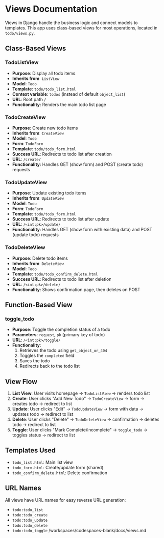 # Views Documentation

Views in Django handle the business logic and connect models to templates. This app uses class-based views for most operations, located in `todo/views.py`.

## Class-Based Views

### TodoListView
- **Purpose**: Display all todo items
- **Inherits from**: `ListView`
- **Model**: `Todo`
- **Template**: `todo/todo_list.html`
- **Context variable**: `todos` (instead of default `object_list`)
- **URL**: Root path `/`
- **Functionality**: Renders the main todo list page

### TodoCreateView
- **Purpose**: Create new todo items
- **Inherits from**: `CreateView`
- **Model**: `Todo`
- **Form**: `TodoForm`
- **Template**: `todo/todo_form.html`
- **Success URL**: Redirects to todo list after creation
- **URL**: `/create/`
- **Functionality**: Handles GET (show form) and POST (create todo) requests

### TodoUpdateView
- **Purpose**: Update existing todo items
- **Inherits from**: `UpdateView`
- **Model**: `Todo`
- **Form**: `TodoForm`
- **Template**: `todo/todo_form.html`
- **Success URL**: Redirects to todo list after update
- **URL**: `/<int:pk>/update/`
- **Functionality**: Handles GET (show form with existing data) and POST (update todo) requests

### TodoDeleteView
- **Purpose**: Delete todo items
- **Inherits from**: `DeleteView`
- **Model**: `Todo`
- **Template**: `todo/todo_confirm_delete.html`
- **Success URL**: Redirects to todo list after deletion
- **URL**: `/<int:pk>/delete/`
- **Functionality**: Shows confirmation page, then deletes on POST

## Function-Based View

### toggle_todo
- **Purpose**: Toggle the completion status of a todo
- **Parameters**: `request`, `pk` (primary key of todo)
- **URL**: `/<int:pk>/toggle/`
- **Functionality**:
  1. Retrieves the todo using `get_object_or_404`
  2. Toggles the `completed` field
  3. Saves the todo
  4. Redirects back to the todo list

## View Flow

1. **List View**: User visits homepage → `TodoListView` → renders todo list
2. **Create**: User clicks "Add New Todo" → `TodoCreateView` → form → creates todo → redirect to list
3. **Update**: User clicks "Edit" → `TodoUpdateView` → form with data → updates todo → redirect to list
4. **Delete**: User clicks "Delete" → `TodoDeleteView` → confirmation → deletes todo → redirect to list
5. **Toggle**: User clicks "Mark Complete/Incomplete" → `toggle_todo` → toggles status → redirect to list

## Templates Used

- `todo_list.html`: Main list view
- `todo_form.html`: Create/update form (shared)
- `todo_confirm_delete.html`: Delete confirmation

## URL Names

All views have URL names for easy reverse URL generation:
- `todo:todo_list`
- `todo:todo_create`
- `todo:todo_update`
- `todo:todo_delete`
- `todo:todo_toggle`</content>
<parameter name="filePath">/workspaces/codespaces-blank/docs/views.md
